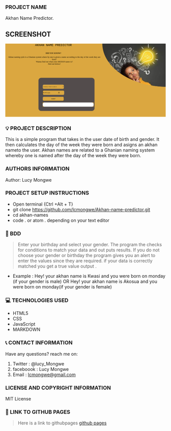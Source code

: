 ### PROJECT NAME
Akhan Name Predictor.
## SCREENSHOT
![AKHAN PAGE](image/akhanpage.png)

### :bulb: PROJECT DESCRIPTION
This is a simple program that takes in the user date of birth and gender. It then calculates the day of the week they were born and asigns an akhan nameto the user.
Akhan names are related to a Ghanian naming system whereby one is named after the day of the week they were born.

### AUTHORS INFORMATION
Author: Lucy Mongwe

### PROJECT SETUP INSTRUCTIONS
- Open terminal {Ctrl +Alt + T}
- git clone https://github.com/lcmongwe/Akhan-name-predictor.git
- cd akhan-names
- code . or atom . depending on your text editor

### :low_brightness: BDD
> Enter your birthday and select your gender.
> The program the checks for conditions to match your data and out puts results.
> If you do not choose your gender or birthday the program gives you an alert to enter the values since they are required.
 if your data is correctly matched you get a true value output .
 - Example : Hey! your akhan name is Kwasi and you were born on monday (if your gender is male)
           OR  Hey! your akhan name is  Akosua and you were born on monday(if your gender is female)

### :computer: TECHNOLOGIES USED
- HTML5
- CSS
- JavaScript
- MARKDOWN

### :telephone_receiver: CONTACT INFORMATION
Have any questions? reach me on:
1. Twitter : @lucy_Mongwe
2. faceboook : Lucy Mongwe
3. Email : lcmongwe@gmail.com

### LICENSE AND COPYRIGHT INFORMATION
MIT License

### :paperclip: LINK TO GITHUB PAGES
> Here is a link to githubpages
[github pages]( https://lcmongwe.github.io/Akhan-name-predictor/ "githubpages")
